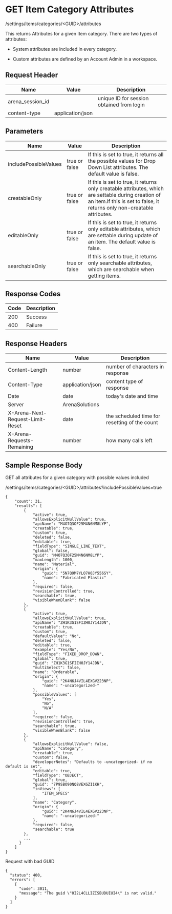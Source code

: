 # GET Item Category Attributes
/settings/items/categories/&lt;GUID&gt;/attributes

This returns  Attributes for a given Item category. There are two types of attributes:

* System attributes are  included in every category.

* Custom attributes are defined by an Account Admin in a workspace. 

## Request Header

| Name  | Value  | Description  |
|  --- |  --- |  --- | 
| arena_session_id  |   | unique ID for session obtained from login  |
| content-type  | application/json  |   |

## Parameters

| Name  | Value  | Description  |
|  --- |  --- |  --- | 
| includePossibleValues  | true or false  | If this is set to true, it returns all the possible values for Drop Down List attributes. The default value is false.  |
| creatableOnly  | true or false  | If this is set to true, it returns only creatable attributes, which are settable during creation of an item.If this is set to false, it returns only non-creatable attributes.<br>   |
| editableOnly  | true or false  | If this is set to true, it returns only editable attributes, which are settable during update of an item. The default value is false.  |
| searchableOnly  | true or false  | If this is set to true, it returns only searchable attributes, which are searchable when getting items.  |

## Response Codes

| Code  | Description  |
|  --- |  --- | 
| 200  | Success  |
| 400  | Failure  |

## Response Headers

| Name  | Value  | Description  |
|  --- |  --- |  --- | 
| Content-Length  | number  | number of characters in response  |
| Content-Type  | application/json  | content type of response  |
| Date  | date  | today's date and time  |
| Server  | ArenaSolutions  |   |
| X-Arena-Next-Request-Limit-Reset   | date  | the scheduled time for resetting of the count  |
| X-Arena-Requests-Remaining   | number  | how many calls left  |

## Sample Response Body
GET all attributes for a given category with possible values included

/settings/items/categories/&lt;GUID&gt;/attributes?includePossibleValues=true

```
{
    "count": 31,
    "results": [
        {
            "active": true,
            "allowsExplicitNullValue": true,
            "apiName": "M4O7Q3OF25M4N6NM8LYP",
            "creatable": true,
            "custom": true,
            "deleted": false,
            "editable": true,
            "fieldType": "SINGLE_LINE_TEXT",
            "global": false,
            "guid": "M4O7Q3OF25M4N6NM8LYP",
            "maxLength": 1000,
            "name": "Material",
            "origin": {
                "guid": "5N7Q9M7YLO7H0JY556SY",
                "name": "Fabricated Plastic"
            },
            "required": false,
            "revisionControlled": true,
            "searchable": true,
            "visibleWhenBlank": false
        },
        {
            "active": true,
            "allowsExplicitNullValue": true,
            "apiName": "ZH1K3G1SFIZH0JY14JDN",
            "creatable": true,
            "custom": true,
            "defaultValue": "No",
            "deleted": false,
            "editable": true,
            "example": "Yes/No",
            "fieldType": "FIXED_DROP_DOWN",
            "global": true,
            "guid": "ZH1K3G1SFIZH0JY14JDN",
            "multiSelect": false,
            "name": "Orderable",
            "origin": {
                "guid": "2K4N6J4VIL4EXGV223NP",
                "name": "-uncategorized-"
            },
            "possibleValues": [
                "Yes",
                "No",
                "N/A"
            ],
            "required": false,
            "revisionControlled": true,
            "searchable": true,
            "visibleWhenBlank": false
        },
        {
            "allowsExplicitNullValue": false,
            "apiName": "category",
            "creatable": true,
            "custom": false,
            "developerNotes": "Defaults to -uncategorized- if no default is set",
            "editable": true,
            "fieldType": "OBJECT",
            "global": true,
            "guid": "7P9SBO90NQ8VEXGZI1KH",
            "inViews": [
                "ITEM_SPECS"
            ],
            "name": "Category",
            "origin": {
                "guid": "2K4N6J4VIL4EXGV223NP",
                "name": "-uncategorized-"
            },
            "required": false,
            "searchable": true
        },
        ...
      }
    ]
}       
```
Request with bad GUID

```
{
  "status": 400,
  "errors": [
    {
      "code": 3011,
      "message": "The guid \"0I2L4CLLIZISBUDUIUI4\" is not valid."
    }
  ]
}
```
